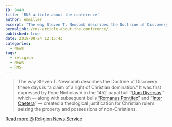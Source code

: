 ```yaml
---
ID: 9440
title: 'RNS article about the conference'
author: emmiller
excerpt: "The way Steven T. Newcomb describes the Doctrine of Discovery these days is 'a claim of a right of Christian domination.' It was first expressed by Pope Nicholas V in the 1452 papal bull Dum Diversas, which — along with subsequent bulls Romanus Pontifex and Inter Caetera — created a theological justification for Christian rulers seizing the property and possessions of non-Christians"
permalink: /rns-article-about-the-conference/
published: true
date: 2018-08-24 12:15:43
categories:
  - News
tags:
  - religion
  - News
  - RNS
---
```

> The way Steven T. Newcomb describes the Doctrine of Discovery these days is “a claim of a right of Christian domination.” It was first expressed by Pope Nicholas V in the 1452 papal bull “[Dum Diversas](/dum-Diversas/),” which — along with subsequent bulls [“Romanus Pontifex”](/the-bull-romanus-pontifex-nicholas-v/) and “[Inter Caetera](/inter-caetera/)” — created a theological justification for Christian rulers seizing the property and possessions of non-Christians.

[Read more @ Religion News Service](https://religionnews.com/2018/08/22/denominations-repent-for-native-american-land-grabs/)
